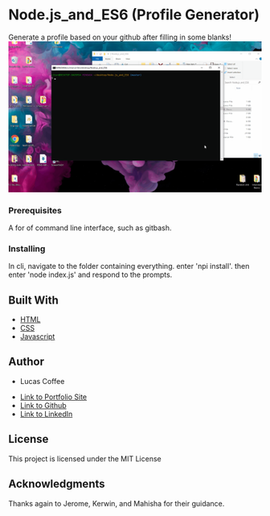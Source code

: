 # Node.js_and_ES6 (Profile Generator)
Generate a profile based on your github after filling in some blanks!
![exampleProfile](assets/codeSnippetGif.gif)

### Prerequisites

A for of command line interface, such as gitbash. 

### Installing

In cli, navigate to the folder containing everything. enter 'npi install'. then enter 'node index.js' and respond to the prompts.


## Built With

* [HTML](https://developer.mozilla.org/en-US/docs/Web/HTML)
* [CSS](https://developer.mozilla.org/en-US/docs/Web/CSS)
* [Javascript](https://developer.mozilla.org/en-US/docs/Web/JavaScript)



## Author
* Lucas Coffee 

- [Link to Portfolio Site](https://kalashnikoffee.github.io/responsive-bio/)
- [Link to Github](https://github.com/kalashnikoffee)
- [Link to LinkedIn](https://www.linkedin.com/in/lucas-coffee-08853719/)

## License

This project is licensed under the MIT License 

## Acknowledgments

Thanks again to Jerome, Kerwin, and Mahisha for their guidance.
